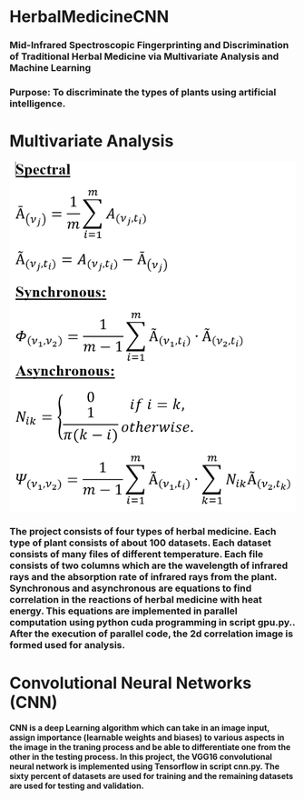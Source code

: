 # HerbalMedicineCNN

### Mid-Infrared Spectroscopic Fingerprinting and Discrimination of Traditional Herbal Medicine via Multivariate Analysis and Machine Learning 

### Purpose: To discriminate the types of plants using artificial intelligence.

# Multivariate Analysis
![alt text](https://github.com/weikhor/HerbalMedicineCNN/blob/master/math.PNG)

### The project consists of four types of herbal medicine. Each type of plant consists of about 100 datasets. Each dataset consists of many files of different temperature. Each file consists of two columns which are the wavelength of infrared rays and the absorption rate of infrared rays from the plant. Synchronous and asynchronous are equations to find correlation in the reactions of herbal medicine with heat energy. This equations are implemented in parallel computation using python cuda programming in script gpu.py.. After the execution of parallel code, the 2d correlation image is formed used for analysis. 

# Convolutional Neural Networks (CNN)
#### CNN is a deep Learning algorithm which can take in an image input, assign importance (learnable weights and biases) to various aspects in the image in the traning process and be able to differentiate one from the other in the testing process. In this project, the VGG16 convolutional neural network is implemented using Tensorflow in script cnn.py. The sixty percent of datasets are used for training and the remaining datasets are used for testing and validation.   

